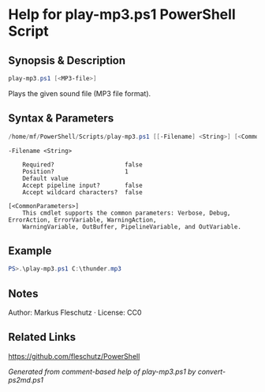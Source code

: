 # Help for play-mp3.ps1 PowerShell Script

## Synopsis & Description
```powershell
play-mp3.ps1 [<MP3-file>]
```

Plays the given sound file (MP3 file format).

## Syntax & Parameters
```powershell
/home/mf/PowerShell/Scripts/play-mp3.ps1 [[-Filename] <String>] [<CommonParameters>]
```

```
-Filename <String>
    
    Required?                    false
    Position?                    1
    Default value                
    Accept pipeline input?       false
    Accept wildcard characters?  false
```

```
[<CommonParameters>]
    This cmdlet supports the common parameters: Verbose, Debug, ErrorAction, ErrorVariable, WarningAction, 
    WarningVariable, OutBuffer, PipelineVariable, and OutVariable.
```

## Example
```powershell
PS>.\play-mp3.ps1 C:\thunder.mp3
```


## Notes
Author: Markus Fleschutz · License: CC0

## Related Links
https://github.com/fleschutz/PowerShell

*Generated from comment-based help of play-mp3.ps1 by convert-ps2md.ps1*

